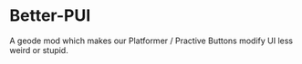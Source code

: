# Better-PUI
A geode mod which makes our Platformer / Practive Buttons modify UI less weird or stupid.
